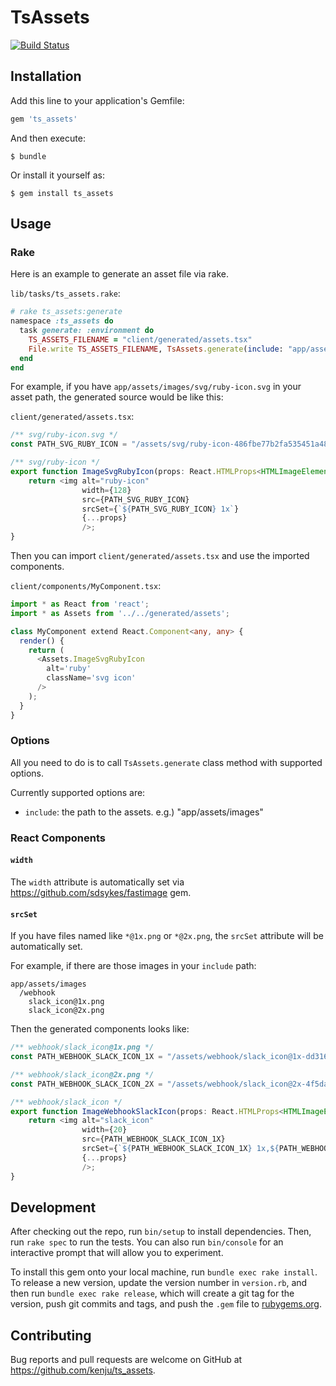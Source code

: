 # TsAssets

[![Build Status](https://travis-ci.org/bitjourney/ts_assets-rails.svg?branch=master)](https://travis-ci.org/bitjourney/ts_assets-rails)

## Installation

Add this line to your application's Gemfile:

```ruby
gem 'ts_assets'
```

And then execute:

    $ bundle

Or install it yourself as:

    $ gem install ts_assets

## Usage

### Rake

Here is an example to generate an asset file via rake.

`lib/tasks/ts_assets.rake`:

```ruby
# rake ts_assets:generate
namespace :ts_assets do
  task generate: :environment do
    TS_ASSETS_FILENAME = "client/generated/assets.tsx"
    File.write TS_ASSETS_FILENAME, TsAssets.generate(include: "app/assets/images")
  end
end
```

For example, if  you have `app/assets/images/svg/ruby-icon.svg` in your asset path, the generated source would be like this:

`client/generated/assets.tsx`:

```typescript
/** svg/ruby-icon.svg */
const PATH_SVG_RUBY_ICON = "/assets/svg/ruby-icon-486fbe77b2fa535451a48ccd48587f8a1359fb373b7843e14fb5a84cb2697160.svg";

/** svg/ruby-icon */
export function ImageSvgRubyIcon(props: React.HTMLProps<HTMLImageElement>) {
    return <img alt="ruby-icon"
                width={128}
                src={PATH_SVG_RUBY_ICON}
                srcSet={`${PATH_SVG_RUBY_ICON} 1x`}
                {...props}
                />;
}
```

Then you can import `client/generated/assets.tsx` and use the imported components.

`client/components/MyComponent.tsx`:

```typescript
import * as React from 'react';
import * as Assets from '../../generated/assets';

class MyComponent extend React.Component<any, any> {
  render() {
    return (
      <Assets.ImageSvgRubyIcon 
        alt='ruby' 
        className='svg icon' 
      />
    );
  }
}
```

### Options

All you need to do is to call `TsAssets.generate` class method with supported options. 

Currently supported options are:

- `include`: the path to the assets. e.g.) "app/assets/images"

### React Components

#### `width`

The `width` attribute is automatically set via https://github.com/sdsykes/fastimage gem.

#### `srcSet`

If you have files named like `*@1x.png` or `*@2x.png`, the `srcSet` attribute will be automatically set.

For example, if there are those images in your `include` path:

```
app/assets/images
  /webhook
    slack_icon@1x.png
    slack_icon@2x.png
```

Then the generated components looks like:

```typescript
/** webhook/slack_icon@1x.png */
const PATH_WEBHOOK_SLACK_ICON_1X = "/assets/webhook/slack_icon@1x-dd316f78fb005e28fb960482d5972fc58ab33da6836c684c1b61e7cb1b60d1e0.png";

/** webhook/slack_icon@2x.png */
const PATH_WEBHOOK_SLACK_ICON_2X = "/assets/webhook/slack_icon@2x-4f5daeae796f89bb5590bae233226cacd092c1c4e911a12061bfe12c597cc885.png";

/** webhook/slack_icon */
export function ImageWebhookSlackIcon(props: React.HTMLProps<HTMLImageElement>) {
    return <img alt="slack_icon"
                width={20}
                src={PATH_WEBHOOK_SLACK_ICON_1X}
                srcSet={`${PATH_WEBHOOK_SLACK_ICON_1X} 1x,${PATH_WEBHOOK_SLACK_ICON_2X} 2x`}
                {...props}
                />;
}
```

## Development

After checking out the repo, run `bin/setup` to install dependencies. Then, run `rake spec` to run the tests. You can also run `bin/console` for an interactive prompt that will allow you to experiment.

To install this gem onto your local machine, run `bundle exec rake install`. To release a new version, update the version number in `version.rb`, and then run `bundle exec rake release`, which will create a git tag for the version, push git commits and tags, and push the `.gem` file to [rubygems.org](https://rubygems.org).

## Contributing

Bug reports and pull requests are welcome on GitHub at https://github.com/kenju/ts_assets.
